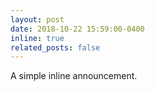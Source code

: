 ```yaml
---
layout: post
date: 2018-10-22 15:59:00-0400
inline: true
related_posts: false
---
```


A simple inline announcement.
